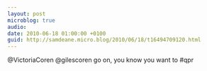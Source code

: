 ```yaml
---
layout: post
microblog: true
audio: 
date: 2010-06-18 01:00:00 +0100
guid: http://samdeane.micro.blog/2010/06/18/t16494709120.html
---
```

@VictoriaCoren @gilescoren go on, you know you want to #qpr
